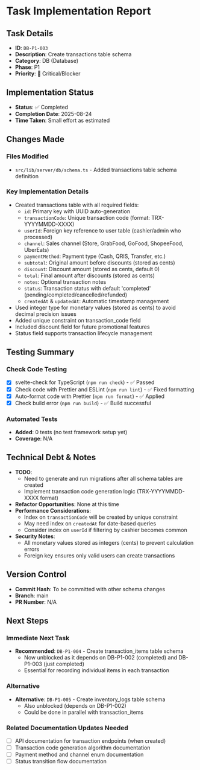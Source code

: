 # Task Implementation Report

## Task Details

- **ID**: `DB-P1-003`
- **Description**: Create transactions table schema
- **Category**: DB (Database)
- **Phase**: P1
- **Priority**: 🔴 Critical/Blocker

## Implementation Status

- **Status**: ✅ Completed
- **Completion Date**: 2025-08-24
- **Time Taken**: Small effort as estimated

## Changes Made

### Files Modified

- `src/lib/server/db/schema.ts` - Added transactions table schema definition

### Key Implementation Details

- Created transactions table with all required fields:
  - `id`: Primary key with UUID auto-generation
  - `transactionCode`: Unique transaction code (format: TRX-YYYYMMDD-XXXX)
  - `userId`: Foreign key reference to user table (cashier/admin who processed)
  - `channel`: Sales channel (Store, GrabFood, GoFood, ShopeeFood, UberEats)
  - `paymentMethod`: Payment type (Cash, QRIS, Transfer, etc.)
  - `subtotal`: Original amount before discounts (stored as cents)
  - `discount`: Discount amount (stored as cents, default 0)
  - `total`: Final amount after discounts (stored as cents)
  - `notes`: Optional transaction notes
  - `status`: Transaction status with default 'completed' (pending/completed/cancelled/refunded)
  - `createdAt` & `updatedAt`: Automatic timestamp management
- Used integer type for monetary values (stored as cents) to avoid decimal precision issues
- Added unique constraint on transaction_code field
- Included discount field for future promotional features
- Status field supports transaction lifecycle management

## Testing Summary

### Check Code Testing

- [x] svelte-check for TypeScript (`npm run check`) - ✅ Passed
- [x] Check code with Prettier and ESLint (`npm run lint`) - ✅ Fixed formatting
- [x] Auto-format code with Prettier (`npm run format`) - ✅ Applied
- [x] Check build error (`npm run build`) - ✅ Build successful

### Automated Tests

- **Added**: 0 tests (no test framework setup yet)
- **Coverage**: N/A

## Technical Debt & Notes

- **TODO**:
  - Need to generate and run migrations after all schema tables are created
  - Implement transaction code generation logic (TRX-YYYYMMDD-XXXX format)
- **Refactor Opportunities**: None at this time
- **Performance Considerations**:
  - Index on `transactionCode` will be created by unique constraint
  - May need index on `createdAt` for date-based queries
  - Consider index on `userId` if filtering by cashier becomes common
- **Security Notes**:
  - All monetary values stored as integers (cents) to prevent calculation errors
  - Foreign key ensures only valid users can create transactions

## Version Control

- **Commit Hash**: To be committed with other schema changes
- **Branch**: main
- **PR Number**: N/A

## Next Steps

### Immediate Next Task

- **Recommended**: `DB-P1-004` - Create transaction_items table schema
  - Now unblocked as it depends on DB-P1-002 (completed) and DB-P1-003 (just completed)
  - Essential for recording individual items in each transaction

### Alternative

- **Alternative**: `DB-P1-005` - Create inventory_logs table schema
  - Also unblocked (depends on DB-P1-002)
  - Could be done in parallel with transaction_items

### Related Documentation Updates Needed

- [ ] API documentation for transaction endpoints (when created)
- [ ] Transaction code generation algorithm documentation
- [ ] Payment method and channel enum documentation
- [ ] Status transition flow documentation
